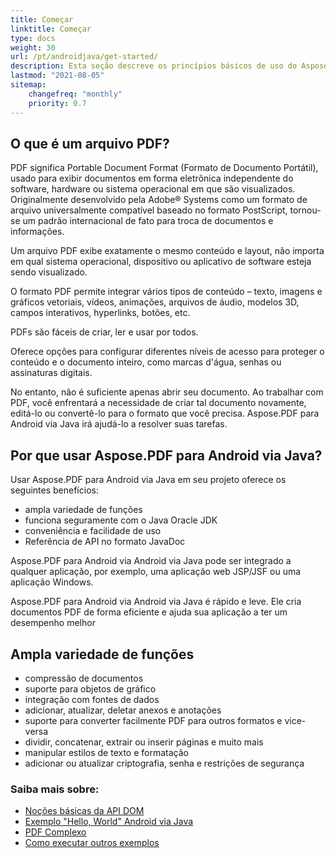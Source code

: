 ```yaml
---
title: Começar
linktitle: Começar
type: docs
weight: 30
url: /pt/androidjava/get-started/
description: Esta seção descreve os princípios básicos de uso do Aspose.PDF para Android via Java. Também demonstra exemplos simples e complexos para criar um documento PDF
lastmod: "2021-08-05"   
sitemap: 
    changefreq: "monthly"
    priority: 0.7
---
```


## O que é um arquivo PDF?

PDF significa Portable Document Format (Formato de Documento Portátil), usado para exibir documentos em forma eletrônica independente do software, hardware ou sistema operacional em que são visualizados. Originalmente desenvolvido pela Adobe® Systems como um formato de arquivo universalmente compatível baseado no formato PostScript, tornou-se um padrão internacional de fato para troca de documentos e informações.

Um arquivo PDF exibe exatamente o mesmo conteúdo e layout, não importa em qual sistema operacional, dispositivo ou aplicativo de software esteja sendo visualizado.

O formato PDF permite integrar vários tipos de conteúdo – texto, imagens e gráficos vetoriais, vídeos, animações, arquivos de áudio, modelos 3D, campos interativos, hyperlinks, botões, etc.

PDFs são fáceis de criar, ler e usar por todos.

Oferece opções para configurar diferentes níveis de acesso para proteger o conteúdo e o documento inteiro, como marcas d'água, senhas ou assinaturas digitais.

No entanto, não é suficiente apenas abrir seu documento. Ao trabalhar com PDF, você enfrentará a necessidade de criar tal documento novamente, editá-lo ou convertê-lo para o formato que você precisa. Aspose.PDF para Android via Java irá ajudá-lo a resolver suas tarefas.

## Por que usar Aspose.PDF para Android via Java?

Usar Aspose.PDF para Android via Java em seu projeto oferece os seguintes benefícios:

- ampla variedade de funções
- funciona seguramente com o Java Oracle JDK
- conveniência e facilidade de uso
- Referência de API no formato JavaDoc

Aspose.PDF para Android via Android via Java pode ser integrado a qualquer aplicação, por exemplo, uma aplicação web JSP/JSF ou uma aplicação Windows.

Aspose.PDF para Android via Android via Java é rápido e leve. Ele cria documentos PDF de forma eficiente e ajuda sua aplicação a ter um desempenho melhor

## Ampla variedade de funções

- compressão de documentos
- suporte para objetos de gráfico
- integração com fontes de dados
- adicionar, atualizar, deletar anexos e anotações
- suporte para converter facilmente PDF para outros formatos e vice-versa
- dividir, concatenar, extrair ou inserir páginas e muito mais
- manipular estilos de texto e formatação
- adicionar ou atualizar criptografia, senha e restrições de segurança

### Saiba mais sobre:

- [Noções básicas da API DOM](/pdf/pt/androidjava/basics-of-dom-api/)
- [Exemplo "Hello, World" Android via Java](/pdf/pt/androidjava/hello-world-example/)
- [PDF Complexo](/pdf/pt/androidjava/complex-pdf-example/)
- [Como executar outros exemplos](/pdf/pt/androidjava/how-to-run-other-examples/)